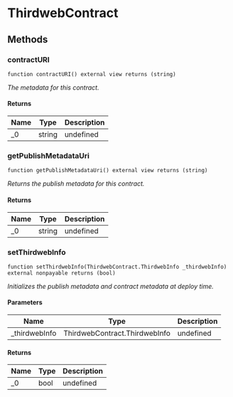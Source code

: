 # ThirdwebContract









## Methods

### contractURI

```solidity
function contractURI() external view returns (string)
```



*The metadata for this contract.*


#### Returns

| Name | Type | Description |
|---|---|---|
| _0 | string | undefined

### getPublishMetadataUri

```solidity
function getPublishMetadataUri() external view returns (string)
```



*Returns the publish metadata for this contract.*


#### Returns

| Name | Type | Description |
|---|---|---|
| _0 | string | undefined

### setThirdwebInfo

```solidity
function setThirdwebInfo(ThirdwebContract.ThirdwebInfo _thirdwebInfo) external nonpayable returns (bool)
```



*Initializes the publish metadata and contract metadata at deploy time.*

#### Parameters

| Name | Type | Description |
|---|---|---|
| _thirdwebInfo | ThirdwebContract.ThirdwebInfo | undefined

#### Returns

| Name | Type | Description |
|---|---|---|
| _0 | bool | undefined




